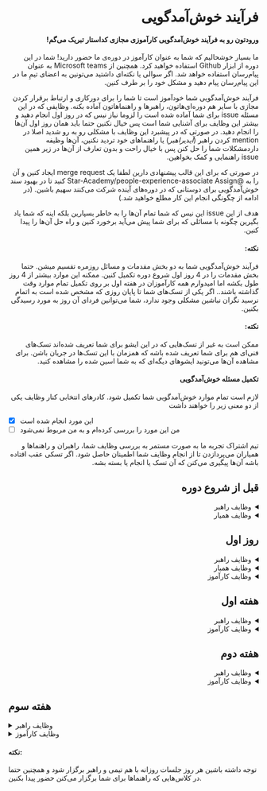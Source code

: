 <div dir="rtl" align='right'>
  
# فرآیند خوش‌آمدگویی

#### ورودتون رو به فرآیند خوش‌آمدگویی کارآموزی مجازی کداستار تبریک می‌گم!

ما بسیار خوشحالیم که شما به عنوان کارآموز در دوره‌ی ما حضور دارید!
شما در این دوره از ابزار Github استفاده خواهید کرد.
همچنین از Microsoft teams به عنوان پیام‌رسان استفاده خواهد شد.
اگر سوالی یا نکته‌ای داشتید می‌تونین به اعضای تیمِ ما در این پیام‌رسان پیام دهید و مشکل خود را بر طرف کنین.

فرآیند خوش‌آمدگویی شما خودآموز است تا شما را برای دورکاری و ارتباط برقرار کردن مجازی با سایر هم دوره‌ای‌هاتون، راهبرها و راهنماهاتون آماده بکنه.
وظایفی که در این مسئله
issue
برای شما آماده شده است را لزوما نیاز نیس که در روز اول انجام دهید و بیشتر این وظایف برای آشنایی شما است پس خیال نکنین حتما باید همان روز اول آن‌ها را انجام دهید.
در صورتی که در پیشبرد این وظایف با مشکلی رو به رو شدید اصلا در
mention
کردن راهبر (*آی*دی*راهبر*) یا راهنماهای خود تردید نکنین، آن‌ها وظیفه داردمشکلات شما را حل کنن پس با خیال راحت و بدون تعارف از آن‌ها در زیر همین
issue
راهنمایی و کمک بخواهین.

در صورتی که برای این قالب پیشنهادی دارین لطفا یک
merge request
ایجاد کنین و آن را به
@Star-Academy/people-experience-associate
Assign
کنید تا در بهبود سند خوش‌آمدگویی برای دوستانی که در دوره‌های آینده شرکت می‌کنند سهیم باشین.
(در ادامه از چگونگی انجام این کار مطلع خواهید شد.)

هدف از این
issue
این نیس که شما تمام آن‌ها را به خاطر بسپارین بلکه اینه که شما یاد بگیرین چگونه با مسائلی که برای شما پیش می‌آید برخورد کنین و راه حل آن‌ها را پیدا کنین.

#### نکته:

فرآیند خوش‌آمدگویی شما به دو بخش مقدمات و مسائل روزمره تقسیم میشن.
حتما بخش مقدمات را در 4 روز اول شروع دوره تکمیل کنین.
ممکنه این موارد بیشتر از 4 روز طول بکشه اما امیدوارم همه کارآموزان در هفته اول بر روی تکمیل تمام موارد وقت گذاشته باشند..
اگر یکی از تسک‌های شما تا پایان روزی که مشخص شده است به اتمام نرسید نگران نباشین مشکلی وجود ندارد، شما می‌توانین فردای آن روز به مورد رسیدگی بکنین.

#### نکته:

ممکن است به غیر از تسک‌هایی که در این ایشو برای شما تعریف شده‌اند تسک‌های فنی‌ای هم برای شما تعریف شده باشه که همزمان با این تسک‌ها در جریان باشن. برای مشاهده آن‌ها می‌تونید ایشو‌های دیگه‌ای که به شما اسین شده را مشاهده کنید.

#### تکمیل مسئله خوش‌آمدگویی

لازم است تمام موارد خوش‌آمدگویی شما تکمیل شود.
کادرهای انتخابی کنار وظایف یکی از دو معنی زیر را خواهند داشت

<div  dir="ltr" align='left'>
  
- [x] این مورد انجام شده است
- [ ] من این مورد را بررسی کرده‌ام و به من مربوط نمی‌شود
</div>

تیم اشتراک تجربه ما به صورت مستمر به بررسی وظایف شما، راهبران و راهنماها و همیاران می‌پردازدن تا از انجام وظایف شما اطمینان حاصل شود.
اگر تسکی عقب افتاده باشه آن‌ها پیگیری می‌کنن که آن تسک یا انجام یا بسته بشه.

## قبل از شروع دوره

<details>
  <summary>وظایف راهبر</summary>
  
  <div  dir="ltr" align='left'>
  
  1. [ ] قبل از شروع دوره حتما با کارآموز گرامی ارتباط برقرار و او را به جشن افتتاحیه دوره دعوت کن. در پیام ارسالی خود را معرفی کرده و ورود وی را به دوره تبریک بگو.
  2. [ ] از کارآموز یک ایمیل جهت دعوت وی به تیم Microsoft teams دریافت و برایش دعوت نامه ارسال کن.
  3. [ ] سه فاز اولیه و فرآیند خوش‌آمدگویی را به صورت ایشو و به نام آن کارآموز تعریف کن ولی آن‌ها را اساین نکن.
  4. [ ] یکی از راهنماها را به عنوان همیار کارآموز انتخاب کن و میان کارآموز و همیار یک لینک شکل بده.
     </div>
</details>

<details>
  <summary>وظایف همیار</summary>
  
  <div  dir="ltr" align='left'>
  
  1. [ ] به کارآموز پیام بده و خودت رو معرفی کن
  2. [ ] اگر در اتصال به Microsoft Team کارآموز مشکلی دارد مشکلش را حل کن.
  3. [ ] اگر کارآموز در مورد دوره یا تیم سوالی دارد به طور خلاصه جواب بده و بگو در جلسه افتتاحیه به طور مفصل بیان می‌شود.
     </div>
</details>

## روز اول

<details>
  <summary>وظایف راهبر</summary>
  
  <div  dir="ltr" align='left'>
  
  1. [ ] ساعت 10 در جشن افتتاحیه شرکت کن.
  2. [ ] هم گروهی‌ هر کارآموز را مشخص کن و در جشن اعلام کن.
  3. [ ] زمان جلسه روزانه رو با کارآموز ست بکن
     </div>
</details>

<details>
  <summary>وظایف همیار</summary>
  
  <div  dir="ltr" align='left'>
  
  1. [ ] کارآموز رو به گیت‌هاب اضافه کن و اگه توضیح اضافی در این مورد خواست بهش بده.
     </div>
</details>

<details>
  <summary>وظایف کارآموز</summary>
  
  <div  dir="ltr" align='left'>
  
  1. [ ] ساعت 10 در جشن افتتاحیه شرکت کن.
  2. [ ] به هم تیمی خود پیام بده و با هم ارتباط برقرار کنید.
  3. [ ] از همیارت پیگیری کن که به گیت‌هاب اضاف‌ات بکنه.
  4. [ ] به ریپو codestar-intern-issues برو و در اونجا تسک فرآیند خوش‌آمدگویی خودت رو پیدا کن و به خود اسین کن.
  5. [ ] با هم راهبرت یک زمان برای جلسه گزارش روزانه ست بکن که هر روز با هم تیمی‌ات با راهبر جلسه داشته باشین. پیشنهاد می‌شه این زمان بعد از ظهر و در انتهای زمان روزانه باشه.
  6. [ ] زمانی که تمام کارهایی که باید در روز اول انجام می‌دادی را انجام دادی لیبل "Day 1- Complete Label" رو به ایشوت متصل کن. 
     </div>
</details>

## هفته اول

<details>
  <summary>وظایف راهبر</summary>
  
  <div  dir="ltr" align='left'>
  
  1. [ ] هر روز جلسه روزانه را برگزار و روند رشد کارآموزها رو پیگیری کن
     </div>
</details>

<details>
  <summary>وظایف کارآموز</summary>
  
  <div  dir="ltr" align='left'>
  
  1. [ ] هر روز با هم تیمی خود یک جلسه روزانه برگزار کرده و برای آن روز خود برنامه بریزین.
  2. [ ] عصرها به جلسه با راهبر خود برو و گزارشی از مشکلات یا اتفاقات روزانه به او بده.
  3. [ ] با سه نفر از اعضای بقیه تیم ها جلسه Coffe Gap مشخص کن و سعی کن بیشتر با بقیه بچه‌ها در این جلسات آشنا بشی. مدت زمان پیشنهادی برای این جلسات نیم ساعت است.
  4. [ ] زمانی که تمام کارهایی که باید در هفته اول انجام می‌دادی را انجام دادی لیبل "week 1- Complete Label" رو به ایشوت متصل کن. 
     </div>
</details>


## هفته دوم

<details>
  <summary>وظایف راهبر</summary>
  
  <div  dir="ltr" align='left'>
  
  1. [ ] یک جلسه یک به یک با کارآموز مشخص کن و در مورد موارد مختلف جهت آشنایی بیشتر گفت و گو کنید.
     </div>
</details>

<details>
  <summary>وظایف کارآموز</summary>
  
  <div  dir="ltr" align='left'>
  
  1. [ ] به جلسه یک به یک با راهبر برو.
  2. [ ] زمانی که تمام کارهایی که باید در هفته اول انجام می‌دادی را انجام دادی لیبل "week 2- Complete Label" رو به ایشوت متصل کن. 
     </div>
</details>
</div>

## هفته سوم

<details>
  <summary>وظایف راهبر</summary>
  
  <div  dir="ltr" align='left'>
  
  1. [ ] یک جلسه [AMA](https://about.gitlab.com/company/culture/all-remote/informal-communication/#ama-ask-me-anything) میان 4 نفر از بچه‌ها و یکی از مدیران ستاره مشخص کن و به اطلاع کارآموز برسون
     </div>
</details>

<details>
  <summary>وظایف کارآموز</summary>
  
  <div  dir="ltr" align='left'>
  
  1. [ ] در جلسه AMA شرکت کن و هر چیزی که در مورد تیم ستاره، گذشته‌اش، حالش و آینده‌اش دوست داری بپرس.
  2. [ ] زمانی که تمام کارهایی که باید در هفته اول انجام می‌دادی را انجام دادی لیبل "week 3- Complete Label" رو به ایشوت متصل کن. 
     </div>
</details>
</div>

#### نکته:
توجه داشته باشین هر روز جلسات روزانه با هم تیمی و راهبر برگزار شود و همچنین حتما در کلاس‌هایی که راهنماها برای شما برگزار می‌کنن حضور پیدا بکنین.

